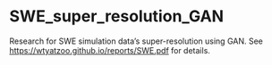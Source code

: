 # SWE_super_resolution_GAN
Research for SWE simulation data’s super-resolution using GAN. See https://wtyatzoo.github.io/reports/SWE.pdf for details.
